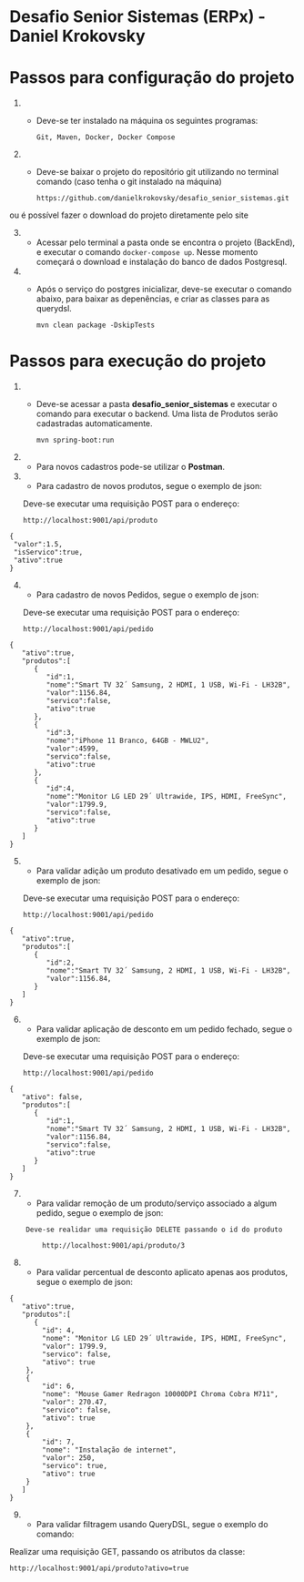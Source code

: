 # Desafio Senior Sistemas (ERPx) - Daniel Krokovsky

# Passos para configuração do projeto

1. - Deve-se ter instalado na máquina os seguintes programas:  

        ```Git, Maven, Docker, Docker Compose```  


2. - Deve-se baixar o projeto do repositório git utilizando no terminal comando (caso tenha o git instalado na máquina)  

        ```https://github.com/danielkrokovsky/desafio_senior_sistemas.git```  

ou é possível fazer o download do projeto diretamente pelo site  

3. - Acessar pelo terminal a pasta onde se encontra o projeto (BackEnd), e executar o comando ```docker-compose up```. Nesse momento começará o download e instalação do banco de dados Postgresql.  

4. - Após o serviço do postgres inicializar, deve-se executar o comando abaixo, para baixar as depenências, e criar as classes para as querydsl.  

        
        ```mvn clean package -DskipTests``` 
        

# Passos para execução do projeto


1. - Deve-se acessar a pasta **desafio_senior_sistemas** e executar o comando para executar o backend. Uma lista de Produtos serão cadastradas automaticamente.

        
        ```mvn spring-boot:run```


2. - Para novos cadastros pode-se utilizar o **Postman**.


3. - Para cadastro de novos produtos, segue o exemplo de json:

	Deve-se executar uma requisição POST para o endereço:
	
	```http://localhost:9001/api/produto```

```
{
 "valor":1.5,
 "isServico":true,
 "ativo":true
}
```


4. - Para cadastro de novos Pedidos, segue o exemplo de json:

	Deve-se executar uma requisição POST para o endereço:

	```http://localhost:9001/api/pedido```

```
{
   "ativo":true,	
   "produtos":[
      {
         "id":1,
         "nome":"Smart TV 32´ Samsung, 2 HDMI, 1 USB, Wi-Fi - LH32B",
         "valor":1156.84,
         "servico":false,
         "ativo":true
      },
      {
         "id":3,
         "nome":"iPhone 11 Branco, 64GB - MWLU2",
         "valor":4599,
         "servico":false,
         "ativo":true
      },
      {
         "id":4,
         "nome":"Monitor LG LED 29´ Ultrawide, IPS, HDMI, FreeSync",
         "valor":1799.9,
         "servico":false,
         "ativo":true
      }
   ]
}
```


5. - Para validar adição um produto desativado em um pedido, segue o exemplo de json:

	Deve-se executar uma requisição POST para o endereço:

	```http://localhost:9001/api/pedido```

```
{
   "ativo":true,
   "produtos":[
      {
         "id":2,
         "nome":"Smart TV 32´ Samsung, 2 HDMI, 1 USB, Wi-Fi - LH32B",
         "valor":1156.84,
      }
   ]
}
```

6. - Para validar aplicação de desconto em um pedido fechado, segue o exemplo de json:

	Deve-se executar uma requisição POST para o endereço:

	```http://localhost:9001/api/pedido```

```
{
   "ativo": false,
   "produtos":[
      {
         "id":1,
         "nome":"Smart TV 32´ Samsung, 2 HDMI, 1 USB, Wi-Fi - LH32B",
         "valor":1156.84,
         "servico":false,
         "ativo":true
      }
   ]
}
```

7. - Para validar remoção de um produto/serviço associado a algum pedido, segue o exemplo de json:

```
    Deve-se realidar uma requisição DELETE passando o id do produto

        http://localhost:9001/api/produto/3

```

8. - Para validar percentual de desconto aplicato apenas aos produtos, segue o exemplo de json:

```
{
   "ativo":true,	
   "produtos":[
      {
        "id": 4,
        "nome": "Monitor LG LED 29´ Ultrawide, IPS, HDMI, FreeSync",
        "valor": 1799.9,
        "servico": false,
        "ativo": true
    },
    {
        "id": 6,
        "nome": "Mouse Gamer Redragon 10000DPI Chroma Cobra M711",
        "valor": 270.47,
        "servico": false,
        "ativo": true
    },
    {
        "id": 7,
        "nome": "Instalação de internet",
        "valor": 250,
        "servico": true,
        "ativo": true
    }
   ]
}

```

9. - Para validar filtragem usando QueryDSL, segue o exemplo do comando:

Realizar uma requisição GET, passando os atributos da classe:

```
http://localhost:9001/api/produto?ativo=true

```
